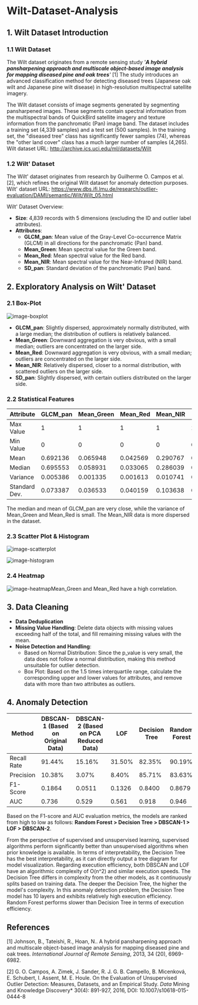 # Wilt-Dataset-Analysis

## 1. Wilt Dataset Introduction

### 1.1 Wilt Dataset

The Wilt dataset originates from a remote sensing study *'**A hybrid pansharpening approach and multiscale object-based image analysis for mapping diseased pine and oak trees**'* [1] The study introduces an advanced classification method for detecting diseased trees (Japanese oak wilt and Japanese pine wilt disease) in high-resolution multispectral satellite imagery. 

The Wilt dataset consists of image segments generated by segmenting pansharpened images. These segments contain spectral information from the multispectral bands of QuickBird satellite imagery and texture information from the panchromatic (Pan) image band. The dataset includes a training set (4,339 samples) and a test set (500 samples). In the training set, the "diseased tree" class has significantly fewer samples (74), whereas the "other land cover" class has a much larger number of samples (4,265). Wilt dataset URL: http://archive.ics.uci.edu/ml/datasets/Wilt

### 1.2 Wilt' Dataset

The Wilt' dataset originates from research by Guilherme O. Campos et al. [2], which refines the original Wilt dataset for anomaly detection purposes. Wilt' dataset URL: https://www.dbs.ifi.lmu.de/research/outlier-evaluation/DAMI/semantic/Wilt/Wilt_05.html

Wilt' Dataset Overview:

- **Size**: 4,839 records with 5 dimensions (excluding the ID and outlier label attributes).
- **Attributes**:
  - **GLCM_pan**: Mean value of the Gray-Level Co-occurrence Matrix (GLCM) in all directions for the panchromatic (Pan) band.
  - **Mean_Green**: Mean spectral value for the Green band.
  - **Mean_Red**: Mean spectral value for the Red band.
  - **Mean_NIR**: Mean spectral value for the Near-Infrared (NIR) band.
  - **SD_pan**: Standard deviation of the panchromatic (Pan) band.

## 2. Exploratory Analysis on Wilt' Dataset

### 2.1 Box-Plot

![image-boxplot](C:\Users\Lenovo\AppData\Roaming\Typora\typora-user-images\image-20250213151242496.png)

- **GLCM_pan**: Slightly dispersed, approximately normally distributed, with a large median; the distribution of outliers is relatively balanced.
- **Mean_Green**: Downward aggregation is very obvious, with a small median; outliers are concentrated on the larger side.
- **Mean_Red**: Downward aggregation is very obvious, with a small median; outliers are concentrated on the larger side.
- **Mean_NIR**: Relatively dispersed, closer to a normal distribution, with scattered outliers on the larger side.
- **SD_pan**: Slightly dispersed, with certain outliers distributed on the larger side.

### 2.2 Statistical Features

| Attribute     | GLCM_pan | Mean_Green | Mean_Red | Mean_NIR | SD_pan   |
| ------------- | -------- | ---------- | -------- | -------- | -------- |
| Max Value     | 1        | 1          | 1        | 1        | 1        |
| Min Value     | 0        | 0          | 0        | 0        | 0        |
| Mean          | 0.692136 | 0.065948   | 0.042569 | 0.290767 | 0.156426 |
| Median        | 0.695553 | 0.058931   | 0.033065 | 0.286039 | 0.148225 |
| Variance      | 0.005386 | 0.001335   | 0.001613 | 0.010741 | 0.004698 |
| Standard Dev. | 0.073387 | 0.036533   | 0.040159 | 0.103638 | 0.068539 |

The median and mean of GLCM_pan are very close, while the variance of Mean_Green and Mean_Red is small. The Mean_NIR data is more dispersed in the dataset.

### 2.3 Scatter Plot & Histogram

![image-scatterplot](C:\Users\Lenovo\AppData\Roaming\Typora\typora-user-images\image-20250213152510197.png)

![image-histogram](C:\Users\Lenovo\AppData\Roaming\Typora\typora-user-images\image-20250213152546389.png)

### 2.4 Heatmap

![image-heatmap](C:\Users\Lenovo\AppData\Roaming\Typora\typora-user-images\image-20250213152726877.png)Mean_Green and Mean_Red have a high correlation.

## 3. Data Cleaning

- **Data Deduplication**
- **Missing Value Handling**: Delete data objects with missing values exceeding half of the total, and fill remaining missing values with the mean.
- **Noise Detection and Handling**:
  - Based on Normal Distribution: Since the p_value is very small, the data does not follow a normal distribution, making this method unsuitable for outlier detection.
  - Box Plot: Based on the 1.5 times interquartile range, calculate the corresponding upper and lower values for attributes, and remove data with more than two attributes as outliers.

## 4. Anomaly Detection

| Method      | DBSCAN-1 (Based on Original Data) | DBSCAN-2 (Based on PCA Reduced Data) | LOF    | Decision Tree | Random Forest |
| ----------- | --------------------------------- | ------------------------------------ | ------ | ------------- | ------------- |
| Recall Rate | 91.44%                            | 15.16%                               | 31.50% | 82.35%        | 90.19%        |
| Precision   | 10.38%                            | 3.07%                                | 8.40%  | 85.71%        | 83.63%        |
| F1-Score    | 0.1864                            | 0.0511                               | 0.1326 | 0.8400        | 0.8679        |
| AUC         | 0.736                             | 0.529                                | 0.561  | 0.918         | 0.946         |

Based on the F1-score and AUC evaluation metrics, the models are ranked from high to low as follows: **Random Forest > Decision Tree > DBSCAN-1 > LOF > DBSCAN-2**.

From the perspective of supervised and unsupervised learning, supervised algorithms perform significantly better than unsupervised algorithms when prior knowledge is available. In terms of interpretability, the Decision Tree has the best interpretability, as it can directly output a tree diagram for model visualization. Regarding execution efficiency, both DBSCAN and LOF have an algorithmic complexity of O(n^2) and similar execution speeds. The Decision Tree differs in complexity from the other models, as it continuously splits based on training data. The deeper the Decision Tree, the higher the model's complexity. In this anomaly detection problem, the Decision Tree model has 10 layers and exhibits relatively high execution efficiency. Random Forest performs slower than Decision Tree in terms of execution efficiency.

## References

[1] Johnson, B., Tateishi, R., Hoan, N.. A hybrid pansharpening approach and multiscale object-based image analysis for mapping diseased pine and oak trees. *International Journal of Remote Sensing*, 2013, 34 (20), 6969-6982.

[2] G. O. Campos, A. Zimek, J. Sander, R. J. G. B. Campello, B. Micenková, E. Schubert, I. Assent, M. E. Houle. On the Evaluation of Unsupervised Outlier Detection: Measures, Datasets, and an Empirical Study. *Data*   Mining and Knowledge Discovery* 30(4): 891-927, 2016, DOI: 10.1007/s10618-015-0444-8
